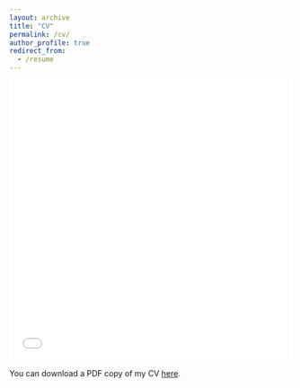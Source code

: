 ```yaml
---
layout: archive
title: "CV"
permalink: /cv/
author_profile: true
redirect_from:
  - /resume
---
```


<iframe src="/files/cv.pdf" width="100%" height="500" frameborder="no" border="0" marginwidth="0" marginheight="0"></iframe>

You can download a PDF copy of my CV [here](/files/cv.pd).
